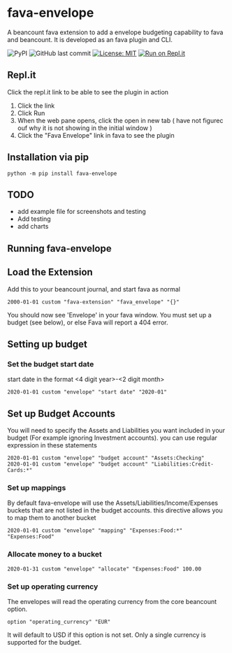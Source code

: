 # fava-envelope

A beancount fava extension to add a envelope budgeting capability to fava and beancount. It is developed as an fava plugin and CLI.

![PyPI](https://img.shields.io/pypi/v/fava-envelope?color=success&label=pypi%20package)
![GitHub last commit](https://img.shields.io/github/last-commit/bryall/fava-envelope)
[![License: MIT](https://img.shields.io/badge/License-MIT-blue.svg)](https://opensource.org/licenses/MIT)
[![Run on Repl.it](https://repl.it/badge/github/bryall/fava-envelope)](https://repl.it/github/bryall/fava-envelope)

## Repl.it
Click the repl.it link to be able to see the plugin in action
1. Click the link
2. Click Run
3. When the web pane opens, click the open in new tab ( have not figurec ouf why it is not showing in the initial window )
4. Click the "Fava Envelope" link in fava to see the plugin

## Installation via pip
```
python -m pip install fava-envelope
```

## TODO

* add example file for screenshots and testing
* Add testing
* add charts

## Running fava-envelope

## Load the Extension
Add this to your beancount journal, and start fava as normal
```
2000-01-01 custom "fava-extension" "fava_envelope" "{}"
```

You should now see 'Envelope' in your fava window. You must set up a budget (see below), or else Fava will report a 404 error.

## Setting up budget

### Set the budget start date
start date in the format <4 digit year>-<2 digit month>
```
2020-01-01 custom "envelope" "start date" "2020-01"
```

## Set up Budget Accounts
You will need to specify the Assets and Liabilities you want included in your budget (For example ignoring Investment accounts). you can use regular expression in these statements
```
2020-01-01 custom "envelope" "budget account" "Assets:Checking"
2020-01-01 custom "envelope" "budget account" "Liabilities:Credit-Cards:*"
```

### Set up mappings
By default fava-envelope will use the Assets/Liabilities/Income/Expenses buckets that are not listed in the budget accounts. this directive allows you to map them to another bucket
```
2020-01-01 custom "envelope" "mapping" "Expenses:Food:*" "Expenses:Food"
```

### Allocate money to a bucket
```
2020-01-31 custom "envelope" "allocate" "Expenses:Food" 100.00
```

### Set up operating currency
The envelopes will read the operating currency from the core beancount option.
```
option "operating_currency" "EUR"
```
It will default to USD if this option is not set. Only a single currency is supported for the budget. 

